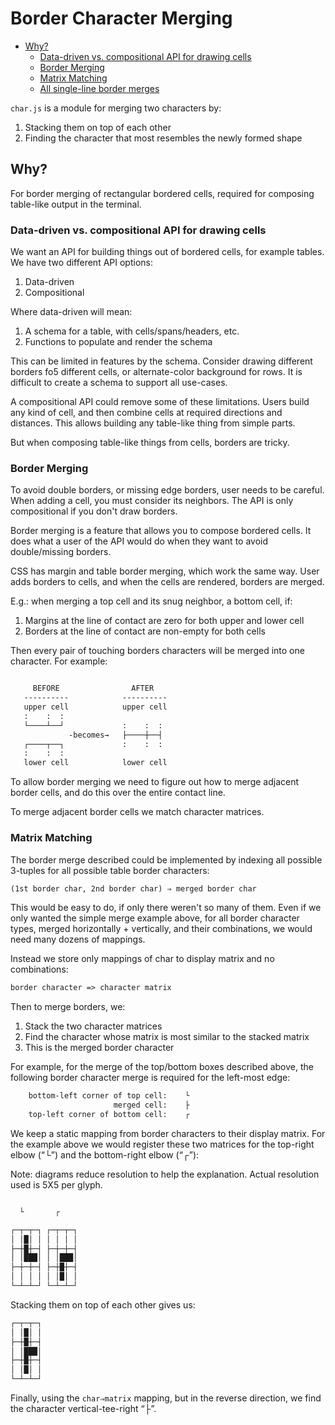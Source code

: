# Border Character Merging

- [Why?](#why)
  - [Data-driven vs. compositional API for drawing cells](#data-driven-vs-compositional-api-for-drawing-cells)
  - [Border Merging](#border-merging)
  - [Matrix Matching](#matrix-matching)
  - [All single-line border merges](#all-single-line-border-merges)

`char.js` is a module for merging two characters by:

1. Stacking them on top of each other
2. Finding the character that most resembles the newly formed shape

## Why?

For border merging of rectangular bordered cells, required for composing table-like output in the terminal.

### Data-driven vs. compositional API for drawing cells

We want an API for building things out of bordered cells, for example tables. We have two different API options:

1. Data-driven
2. Compositional

Where data-driven will mean:

1. A schema for a table, with cells/spans/headers, etc.
2. Functions to populate and render the schema

This can be limited in features by the schema. Consider drawing different borders fo5 different cells, or alternate-color background for rows. It is difficult to create a schema to support all use-cases.

A compositional API could remove some of these limitations. Users build any kind of cell, and then combine cells at required directions and distances.  This allows building any table-like thing from simple parts.

But when composing table-like things from cells, borders are tricky.

### Border Merging

To avoid double borders, or missing edge borders, user needs to be careful.  When adding a cell, you must consider its neighbors. The API is only compositional if you don't draw borders.

Border merging is a feature that allows you to compose bordered cells. It does what a user of the API would do when they want to avoid double/missing borders.

CSS has margin and table border merging, which work the same way. User adds borders to cells, and when the cells are rendered, borders are merged.

E.g.: when merging a top cell and its snug neighbor, a bottom cell, if:

1. Margins at the line of contact are zero for both upper and lower cell
2. Borders at the line of contact are non-empty for both cells

Then every pair of touching borders characters will be merged into one character. For example:

```txt

     BEFORE                AFTER
   ----------            ----------
   upper cell            upper cell
   :    :  :
   └────┴──┘             :    :  :
             -becomes→   ├────┼──┤
   ┌────┬──┐             :    :  :
   :    :  :
   lower cell            lower cell
```

To allow border merging we need to figure out how to merge adjacent border cells, and do this over the entire contact line.

To merge adjacent border cells we match character matrices.

### Matrix Matching

The border merge described could be implemented by indexing all possible 3-tuples for all possible table border characters:

```txt
(1st border char, 2nd border char) ⇒ merged border char
```

This would be easy to do, if only there weren't so many of them. Even if we only wanted the simple merge example above, for all border character types, merged horizontally + vertically, and their combinations, we would need many dozens of mappings.

Instead we store only mappings of char to display matrix and no combinations:

```txt
border character => character matrix
```

Then to merge borders, we:

1. Stack the two character matrices
2. Find the character whose matrix is most similar to the stacked matrix
3. This is the merged border character

For example, for the merge of the top/bottom boxes described above, the following border character merge is required for the left-most edge:

```txt
    bottom-left corner of top cell:    └
                       merged cell:    ├
    top-left corner of bottom cell:    ┌
```

We keep a static mapping from border characters to their display matrix. For the example above we would register these two matrices for the top-right elbow (“└”) and the bottom-right elbow (“┌”):

Note: diagrams reduce resolution to help the explanation. Actual resolution used is 5X5 per glyph.

```txt

  └       ┌

┌─┬─┬─┐ ┌─┬─┬─┐
│ │█│ │ │ │ │ │
├─┼█┼─┤ ├─┼─┼─┤
│ │███│ │ │███│
├─┼─┼─┤ ├─┼█┼─┤
│ │ │ │ │ │█│ │
└─┴─┴─┘ └─┴─┴─┘
```

Stacking them on top of each other gives us:

```txt
┌─┬─┬─┐
│ │█│ │
├─┼█┼─┤
│ │███│
├─┼█┼─┤
│ │█│ │
└─┴─┴─┘
```

 Finally, using the `char⇒matrix` mapping, but in the reverse direction, we find the character vertical-tee-right “├”.
